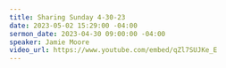 ```yaml
---
title: Sharing Sunday 4-30-23
date: 2023-05-02 15:29:00 -04:00
sermon_date: 2023-04-30 09:00:00 -04:00
speaker: Jamie Moore
video_url: https://www.youtube.com/embed/qZl7SUJKe_E
---
```


